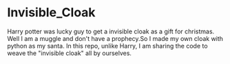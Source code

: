 # Invisible_Cloak

Harry potter was lucky guy to get a invisible cloak as a gift for christmas.
Well I am a muggle and don't have a prophecy.So I made my own cloak with python as my santa. 
In this repo, unlike Harry, I am sharing the code to weave the "invisible cloak" all by ourselves.
